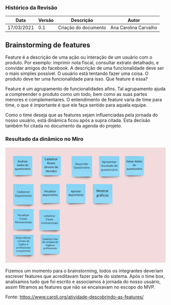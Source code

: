 ### Histórico da Revisão
| Data | Versão | Descrição | Autor |
|---|---|---|---|
| 17/03/2021| 0.1 |Criação do documento | Ana Carolina Carvalho |

## Brainstorming de features

Feature é a descrição de uma ação ou interação de um usuário com o produto. Por exemplo: imprimir nota fiscal, consultar extrato detalhado, e convidar amigos do facebook. A descrição de uma funcionalidade deve ser o mais simples possível. O usuário está tentando fazer uma coisa. O produto deve ter uma funcionalidade para isso. Que feature é essa?

Feature é um agrupamento de funcionalidades afins. Tal agrupamento ajuda a compreender o produto como um todo, bem como as suas partes menores e complementares. O entendimento de feature varia de time para time, o que é importante é que ele faça sentido para aquela equipe.

Como o time deseja que as features sejam influenciadas pela jornada do nosso usuário, está dinâmica ficou após a supra citada. Esta decisão também foi citada no documento da agenda do projeto. 

### Resultado da dinâmico no Miro

![brainstorming](../../../img/brainstorming.png)

Fizemos um momento para o brainstorming, todos os integrantes deveriam escrever features que acreditavam fazer parte do sistema. 
Após o time box, analisamos tudo que foi escrito e associamos à jornada do nosso usuário, assim filtramos as features que não se encaixavam no escopo do MVP. 

Fonte: https://www.caroli.org/atividade-descobrindo-as-features/